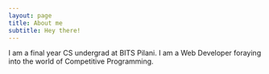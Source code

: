 ```yaml
---
layout: page
title: About me
subtitle: Hey there!
---
```


I am a final year CS undergrad at BITS Pilani. I am a Web Developer foraying into the world of Competitive Programming.